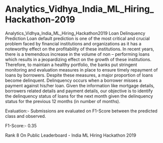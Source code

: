 # Analytics_Vidhya_India_ML_Hiring_Hackathon-2019
Analytics_Vidhya_India_ML_Hiring_Hackathon2019 Loan Delinquency Prediction  Loan default prediction is one of the most critical and crucial problem faced by financial institutions and organizations as it has a noteworthy effect on the profitability of these institutions. In recent years, there is a tremendous increase in the volume of non – performing loans which results in a jeopardizing effect on the growth of these institutions. Therefore, to maintain a healthy portfolio, the banks put stringent monitoring and evaluation measures in place to ensure timely repayment of loans by borrowers. Despite these measures, a major proportion of loans become delinquent. Delinquency occurs when a borrower misses a payment against his/her loan.  Given the information like mortgage details, borrowers related details and payment details, our objective is to identify the delinquency status of loans for the next month given the delinquency status for the previous 12 months (in number of months).

Evaluation:-
Submissions are evaluated on F1-Score between the predicted class and observed.

F1-Score:- 0.35


Rank 8 On Public Leaderboard - India ML Hiring Hackathon 2019
